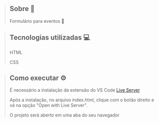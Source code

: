 > ## Sobre 📖
>
> Formulário para eventos 🎉

> ## Tecnologias utilizadas 💻
>
> HTML
>
> CSS

> ## Como executar ⚙️
> É necessário a instalação da extensão do VS Code [Live Server](https://marketplace.visualstudio.com/items?itemName=ritwickdey.LiveServer)
>
> Após a instalação, no arquivo index.html, clique com o botão direito e vá na opção "Open with Live Server".
>
> O projeto será aberto em uma aba do seu navegador
